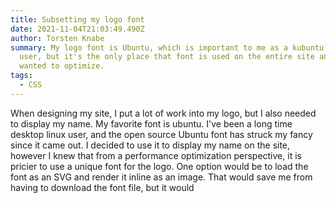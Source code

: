 ```yaml
---
title: Subsetting my logo font
date: 2021-11-04T21:03:49.490Z
author: Torsten Knabe
summary: My logo font is Ubuntu, which is important to me as a kubuntu linux
  user, but it's the only place that font is used on the entire site and I
  wanted to optimize.
tags:
  - CSS
---
```

When designing my site, I put a lot of work into my logo, but I also needed to display my name. My favorite font is ubuntu. I've been a long time desktop linux user, and the open source Ubuntu font has struck my fancy since it came out. I decided to use it to display my name on the site, however I knew that from a performance optimization perspective, it is pricier to use a unique font for the logo. One option would be to load the font as an SVG and render it inline as an image. That would save me from having to download the font file, but it would